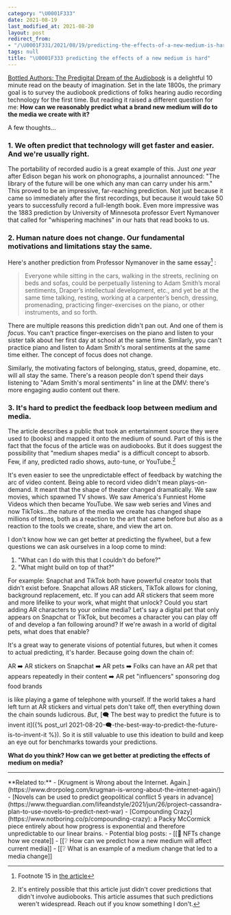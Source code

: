 ```yaml
---
category: "\U0001F333"
date: 2021-08-19
last_modified_at: 2021-08-20
layout: post
redirect_from:
- "/\U0001F331/2021/08/19/predicting-the-effects-of-a-new-medium-is-hard.html"
tags: null
title: "\U0001F333 predicting the effects of a new medium is hard"
---
```


[Bottled Authors: The Predigital Dream of the Audiobook](https://www.cabinetmagazine.org/kiosk/rubery_matthew_16_march_2021.php) is a delightful 10 minute read on the beauty of imagination. Set in the late 1800s, the primary goal is to survey the audiobook predictions of folks hearing audio recording technology for the first time. But reading it raised a different question for me: **How can we reasonably predict what a brand new medium will do to the media we create with it?**

A few thoughts...

### 1. We often predict that technology will get faster and easier. And we're usually right.

The portability of recorded audio is a great example of this. Just _one year_ after Edison began his work on phonographs, a journalist announced: "The library of the future will be one which any man can carry under his arm." This proved to be an impressive, far-reaching prediction. Not just because it came so immediately after the first recordings, but because it would take 50 years to successfully record a full-length book. Even more impressive was the 1883 prediction by University of Minnesota professor Evert Nymanover that called for "whispering machines" in our hats that read books to us.

### 2. Human nature does not change. Our fundamental motivations and limitations stay the same.

Here's another prediction from Professor Nymanover in the same essay[^2] : 

> Everyone while sitting in the cars, walking in the streets, reclining on beds and sofas, could be perpetually listening to Adam Smith’s moral sentiments, Draper’s intellectual development, etc., and yet be at the same time talking, resting, working at a carpenter’s bench, dressing, promenading, practicing finger-exercises on the piano, or other instruments, and so forth.

[^2]: Footnote 15 in [the article](https://www.cabinetmagazine.org/kiosk/rubery_matthew_16_march_2021.php)

There are multiple reasons this prediction didn't pan out. And one of them is _focus_. You can't practice finger-exercises on the piano and listen to your sister talk about her first day at school at the same time. Similarly, you can't practice piano and listen to Adam Smith's moral sentiments at the same time either. The concept of focus does not change.

Similarly, the motivating factors of belonging, status, greed, dopamine, etc. will all stay the same. There's a reason people don't spend their days listening to "Adam Smith's moral sentiments" in line at the DMV: there's more engaging audio content out there.

### 3. It's hard to predict the feedback loop between medium and media.

The article describes a public that took an entertainment source they were used to (books) and mapped it onto the medium of sound. Part of this is the fact that the focus of the article was on audiobooks. But it does suggest the possibility that "medium shapes media" is a difficult concept to absorb. Few, if any, predicted radio shows, auto-tune, or YouTube.[^1] 

[^1]: It's entirely possible that this article just didn't cover predictions that didn't involve audiobooks. This article assumes that such predictions weren't widespread. Reach out if you know something I don't.

It's even easier to see the unpredictable effect of feedback by watching the arc of video content. Being able to record video didn't mean plays-on-demand. It meant that the shape of theater changed dramatically. We saw movies, which spawned TV shows. We saw America's Funniest Home Videos which then became YouTube. We saw web series and Vines and now TikToks...the nature of the media we create has changed shape millions of times, both as a reaction to the art that came before but also as a reaction to the tools we create, share, and view the art on.

I don't know how we can get better at predicting the flywheel, but a few questions we can ask ourselves in a loop come to mind:
1. "What can I do with this that I couldn't do before?"
2. "What might build on top of that?"

For example: Snapchat and TikTok both have powerful creator tools that didn't exist before. Snapchat allows AR stickers, TikTok allows for cloning, background replacement, etc. If you can add AR stickers that seem more and more lifelike to your work, what might that unlock? Could you start adding AR characters to your online media? Let's say a digital pet that only appears on Snapchat or TikTok, but becomes a character you can play off of and develop a fan following around? If we're awash in a world of digital pets, what does that enable?

It's a great way to generate visions of potential futures, but when it comes to actual predicting, it's harder. Because going down the chain of:

AR ➡️ AR stickers on Snapchat ➡️ AR pets ➡️ Folks can have an AR pet that appears repeatedly in their content ➡️ AR pet "influencers" sponsoring dog food brands

is like playing a game of telephone with yourself. If the world takes a hard left turn at AR stickers and virtual pets don't take off, then everything down the chain sounds ludicrous. _But_, [🗨️ The best way to predict the future is to invent it]({% post_url 2021-08-20-🗨️-the-best-way-to-predict-the-future-is-to-invent-it %}). So it is still valuable to use this ideation to build and keep an eye out for benchmarks towards your predictions.

**What do you think? How can we get better at predicting the effects of medium on media?**
<hr/>
**Related to:** 
- [Krugment is Wrong about the Internet. Again.](https://www.drorpoleg.com/krugman-is-wrong-about-the-internet-again/)
- [Novels can be used to predict geopolitical conflict 5 years in advance](https://www.theguardian.com/lifeandstyle/2021/jun/26/project-cassandra-plan-to-use-novels-to-predict-next-war)
- [Compounding Crazy](https://www.notboring.co/p/compounding-crazy): a Packy McCormick piece entirely about how progress is exponential and therefore unpredictable to our linear brains.
- Potential blog posts:
	- [[🌱 NFTs change how we create]]
	- [[❔ How can we predict how a new medium will affect current media]]
	- [[❔ What is an example of a medium change that led to a media change]]